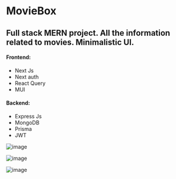 # MovieBox
## Full stack MERN project. All the information related to movies. Minimalistic UI.
#### Frontend:
* Next Js
* Next auth
* React Query
* MUI
#### Backend:
* Express Js
* MongoDB
* Prisma
* JWT

![image](https://github.com/AnmolSaini16/movie-box/assets/72123368/62c58982-4be0-47fd-9531-0819e05fa921)

![image](https://github.com/AnmolSaini16/movie-box/assets/72123368/4fa96efd-55b5-4d46-aca7-49d5812026da)

![image](https://github.com/AnmolSaini16/movie-box/assets/72123368/0f53df8d-11fe-4119-8b36-504cb54e8fe8)


